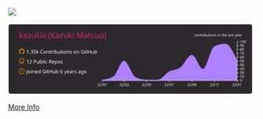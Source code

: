 ![](https://komarev.com/ghpvc/?username=kazukiii)

[![](https://raw.githubusercontent.com/kazukiii/kazukiii/master/profile-summary-card-output/monokai/0-profile-details.svg)](https://github.com/vn7n24fzkq/github-profile-summary-cards)

[More Info](https://qiita.com/kazukiii)
